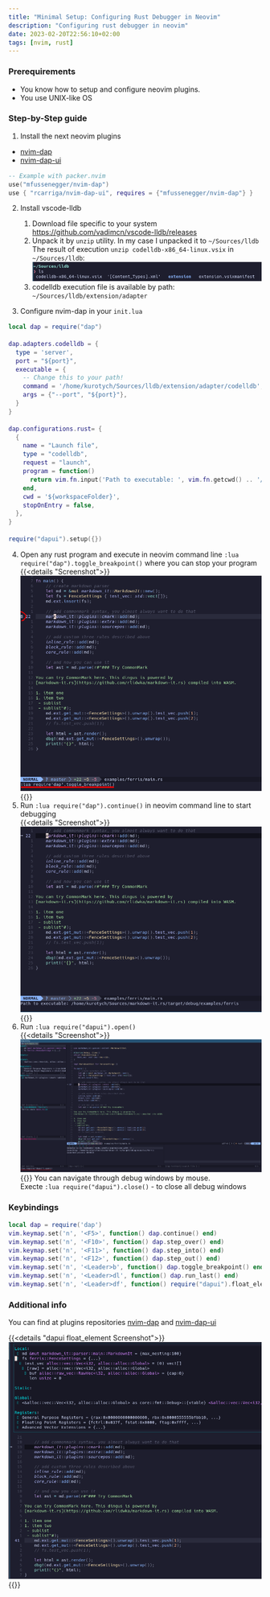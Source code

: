 ```yaml
---
title: "Minimal Setup: Configuring Rust Debugger in Neovim"
description: "Configuring rust debugger in neovim"
date: 2023-02-20T22:56:10+02:00
tags: [nvim, rust]
---
```

### Prerequirements
- You know how to setup and configure neovim plugins.
- You use UNIX-like OS

### Step-by-Step guide
1. Install the next neovim plugins
- [nvim-dap](https://github.com/mfussenegger/nvim-dap)
- [nvim-dap-ui](https://github.com/rcarriga/nvim-dap-ui)

```lua
-- Example with packer.nvim 
use("mfussenegger/nvim-dap")
use { "rcarriga/nvim-dap-ui", requires = {"mfussenegger/nvim-dap"} }
```
2. Install vscode-lldb
    1. Download file specific to your system https://github.com/vadimcn/vscode-lldb/releases
    2. Unpack it by `unzip` utility. In my case I unpacked it to `~/Sources/lldb`
    The result of execution `unzip codelldb-x86_64-linux.vsix` in `~/Sources/lldb`:
    ![img](/images/rust_neovim_debug1.png)
    3. codelldb execution file is available by path: `~/Sources/lldb/extension/adapter`

3. Configure nvim-dap in your `init.lua`

```lua
local dap = require("dap")

dap.adapters.codelldb = {
  type = 'server',
  port = "${port}",
  executable = {
    -- Change this to your path!
    command = '/home/kurotych/Sources/lldb/extension/adapter/codelldb',
    args = {"--port", "${port}"},
  }
}

dap.configurations.rust= {
  {
    name = "Launch file",
    type = "codelldb",
    request = "launch",
    program = function()
      return vim.fn.input('Path to executable: ', vim.fn.getcwd() .. '/', 'file')
    end,
    cwd = '${workspaceFolder}',
    stopOnEntry = false,
  },
}

require("dapui").setup({})
```

4. Open any rust program and execute in neovim command line `:lua require("dap").toggle_breakpoint()` where you can stop your program
{{<details  "Screenshot">}}![img](/images/rust_neovim_debug2.png){{</details>}}
5. Run `:lua require("dap").continue()` in neovim command line to start debugging  
{{<details  "Screenshot">}}![img](/images/rust_neovim_debug3.png){{</details>}}
6. Run `:lua require("dapui").open()`  
{{<details  "Screenshot">}}![img](/images/rust_neovim_debug4.png){{</details>}}
You can navigate through debug windows by mouse.  
Execte `:lua require("dapui").close()` - to close all debug windows

### Keybindings
```lua
local dap = require('dap')
vim.keymap.set('n', '<F5>', function() dap.continue() end)
vim.keymap.set('n', '<F10>', function() dap.step_over() end)
vim.keymap.set('n', '<F11>', function() dap.step_into() end)
vim.keymap.set('n', '<F12>', function() dap.step_out() end)
vim.keymap.set('n', '<Leader>b', function() dap.toggle_breakpoint() end)
vim.keymap.set('n', '<Leader>dl', function() dap.run_last() end)
vim.keymap.set('n', '<Leader>df', function() require("dapui").float_element('scopes', { enter = true }) end)
```

### Additional info
You can find at plugins repositories [nvim-dap](https://github.com/mfussenegger/nvim-dap) and [nvim-dap-ui](https://github.com/rcarriga/nvim-dap-ui)

{{<details  "dapui float_element Screenshot">}}![img](/images/rust_neovim_debug5.png){{</details>}}
